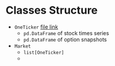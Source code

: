 # Classes Structure

- `OneTicker` [file link](./optionbacktesting/ontticker.py)
  - `pd.DataFrame` of stock times series
  - `pd.DataFrame` of option snapshots
- `Market`
  -  `list[OneTicker]`
  -  
